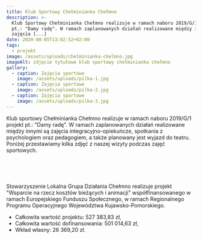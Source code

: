 ```yaml
---
title: Klub Sportowy Chełminianka Chełmno
description: >-
  Klub Sportowy Chełminianka Chełmno realizuje w ramach naboru 2019/G/1 projekt
  pt.: "Damy radę". W ramach zaplanowanych działań realizowane między innymi są
  zajęcia [...]
date: 2020-08-05T13:02:52+02:00
tags:
  - projekt
image: /assets/uploads/chelminianka-chelmno.jpg
imageAlt: zdjęcie tytułowe klub sportowy chełminianka chełmno
gallery:
  - caption: Zajęcia sportowe
    image: /assets/uploads/pilka-1.jpg
  - caption: Zajęcia sportowe
    image: /assets/uploads/pilka-2.jpg
  - caption: Zajęcia sportowe
    image: /assets/uploads/pilka-3.jpg
---
```

Klub sportowy Chełminianka Chełmno realizuje w ramach naboru 2019/G/1 projekt pt.: "Damy radę". W ramach zaplanowanych działań realizowane między innymi są zajęcia integracyjno-opiekuńcze, spotkania z psychologiem oraz pedagogiem, a także planowany jest wyjazd do teatru. Poniżej przestawiamy kilka zdjęć z naszej wizyty podczas zajęć sportowych.

<br>

<br>

<br>

Stowarzyszenie Lokalna Grupa Działania Chełmno realizuje projekt "Wsparcie na rzecz kosztów bieżących i animacji" współfinansowanego w ramach Europejskiego Funduszu Społecznego, w ramach Regionalnego Programu Operacyjnego Województwa Kujawsko-Pomorskiego.

* Całkowita wartość projektu: 527 383,83 zł,
* Całkowita wartość dofinansowania: 501 014,63 zł,
* Wkład własny: 26 369,20 zł.
